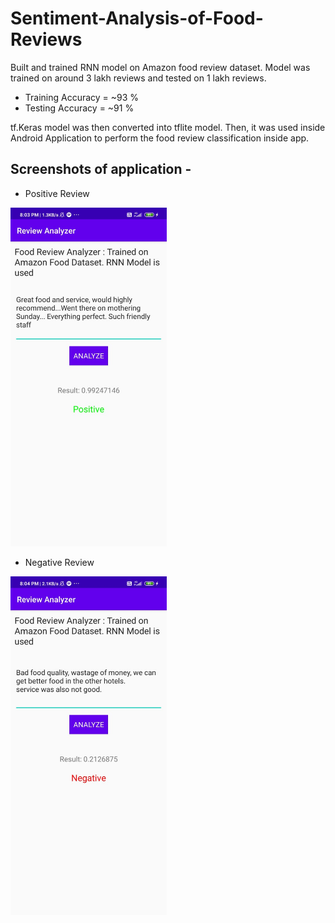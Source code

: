 # Sentiment-Analysis-of-Food-Reviews

Built and trained RNN model on Amazon food review dataset. Model was trained on around 3 lakh reviews and tested on 1 lakh reviews.

- Training Accuracy = ~93 %
- Testing Accuracy = ~91 %

tf.Keras model was then converted into tflite model. Then, it was used inside Android Application to perform the food review classification inside app.

## Screenshots of application - 

- Positive Review
 <img src="https://github.com/ShashankSinha98/Sentiment-Analysis-of-Food-Reviews/blob/master/images/pos_img.jpeg" width="250">

- Negative Review
<img src="https://github.com/ShashankSinha98/Sentiment-Analysis-of-Food-Reviews/blob/master/images/neg_img.jpeg" width="250">
